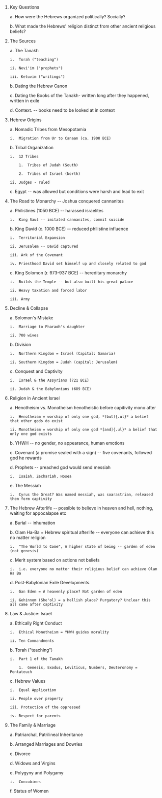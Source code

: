 1.  Key Questions

    a.  How were the Hebrews organized politically? Socially?

    b.  What made the Hebrews' religion distinct from other ancient religious beliefs?

2.  The Sources

    a.  The Tanakh

        i.  Torah ("teaching")

        ii. Nevi'im ("prophets")

        iii. Ketuvim ("writings")

    b.  Dating the Hebrew Canon

    c.  Dating the Books of the Tanakh- written long after they happened, written in exile

    d.  Context. -- books need to be looked at in context

3.  Hebrew Origins

    a.  Nomadic Tribes from Mesopotamia

        i.  Migration from Ur to Canaan (ca. 1900 BCE)

    b.  Tribal Organization

        i.  12 Tribes

            1.  Tribes of Judah (South)

            2.  Tribes of Israel (North)

        ii. Judges - ruled

    c.  Egypt -- was allowed but conditions were harsh and lead to exit

4.  The Road to Monarchy -- Joshua conquered cannanites

    a.  Philistines (1050 BCE) -- harassed israelites

        i.  King Saul -- imitated cannanites, commit suicide

    b.  King David (c. 1000 BCE) -- reduced philistine influence

        i.  Territorial Expansion

        ii. Jerusalem -- David captured

        iii. Ark of the Covenant

        iv. Priesthood David set himself up and closely related to god

    c.  King Solomon (r. 973-937 BCE) -- hereditary monarchy

        i.  Builds the Temple -- but also built his great palace

        ii. Heavy taxation and forced labor

        iii. Army

5.  Decline & Collapse

    a.  Solomon's Mistake

        i.  Marriage to Pharaoh's daughter

        ii. 700 wives

    b.  Division

        i.  Northern Kingdom = Israel (Capital: Samaria)

        ii. Southern Kingdom = Judah (capital: Jerusalem)

    c.  Conquest and Captivity

        i.  Israel & the Assyrians (721 BCE)

        ii. Judah & the Babylonians (689 BCE)

6.  Religion in Ancient Israel

    a.  Henotheism vs. Monotheism henotheistic before capitivity mono after

        i.  Henotheism = worship of only one god, *[but]{.ul}* a belief that other gods do exist

        ii. Monotheism = worship of only one god *[and]{.ul}* a belief that only one god exists

    b.  YHWH -- no gender, no appearance, human emotions

    c.  Covenant (a promise sealed with a sign) -- five covenants, followed god he rewards

    d.  Prophets -- preached god would send messiah

        i.  Isaiah, Zechariah, Hosea

    e.  The Messiah

        i.  Cyrus the Great? Was named messiah, was soarastrian, released them form captivity

7.  The Hebrew Afterlife -- possible to believe in heaven and hell, nothing, waiting for appocalapse etc

    a.  Burial -- inhumation

    b.  Olam Ha-Ba = Hebrew spiritual afterlife -- everyone can achieve this no matter religion

        i.  "The World to Come", A higher state of being -- garden of eden (not genesis)

    c.  Merit system based on actions not beliefs

        i.  i.e. everyone no matter their religious belief can achieve Olam Ha Ba

    d.  Post-Babylonian Exile Developments

        i.  Gan Eden = A heavenly place? Not garden of eden

        ii. Gehinnom (She'ol) = a hellish place? Purgatory? Unclear this all came after captivity

8.  Law & Justice: Israel

    a.  Ethically Right Conduct

        i.  Ethical Monotheism = YHWH guides morality

        ii. Ten Commandments

    b.  Torah ("teaching")

        i.  Part 1 of the Tanakh

            1.  Genesis, Exodus, Leviticus, Numbers, Deuteronomy = Pentateuch

    c.  Hebrew Values

        i.  Equal Application

        ii. People over property

        iii. Protection of the oppressed

        iv. Respect for parents

9.  The Family & Marriage

    a.  Patriarchal, Patrilineal Inheritance

    b.  Arranged Marriages and Dowries

    c.  Divorce

    d.  Widows and Virgins

    e.  Polygyny and Polygamy

        i.  Concubines

    f.  Status of Women
